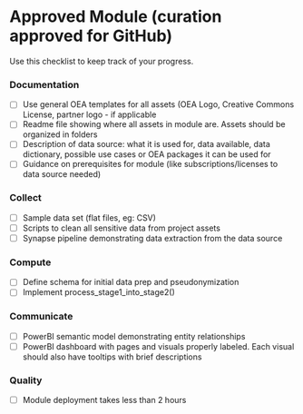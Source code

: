 # Approved Module (curation approved for GitHub)
Use this checklist to keep track of your progress.

### Documentation
- [ ] Use general OEA templates for all assets (OEA Logo, Creative Commons License, partner logo - if applicable
- [ ] Readme file showing where all assets in module are. Assets should be organized in folders
- [ ] Description of data source: what it is used for, data available, data dictionary, possible use cases or OEA packages it can be used for
- [ ] Guidance on prerequisites for module (like subscriptions/licenses to data source needed)

### Collect
- [ ] Sample data set (flat files, eg: CSV)
- [ ] Scripts to clean all sensitive data from project assets
- [ ] Synapse pipeline demonstrating data extraction from the data source

### Compute
- [ ] Define schema for initial data prep and pseudonymization
- [ ] Implement process_stage1_into_stage2()

### Communicate
- [ ] PowerBI semantic model demonstrating entity relationships
- [ ] PowerBI dashboard with pages and visuals properly labeled. Each visual should also have tooltips with brief descriptions

### Quality
- [ ] Module deployment takes less than 2 hours
